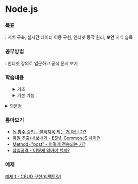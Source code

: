 # Node.js

### 목표

: 서버 구축, 실시간 데이터 이동 구현, 인터넷 동작 원리, 보안 지식 습득

### 공부방법

: 인터넷 강의로 입문하고 공식 문서 보기

### 학습내용

<ul style="list-style: none">
  <li>
  <details>
  <summary>기초</summary>

- 응답 반환 설정  
  `response.end();`  
  : if else 문에서 중복 생략하기 위해 아래에 두었더니 한 박자 늦은 값 출력

- 패키지매니저 - pm2

  `pm2 start main.js --watch` : 파일 수정하면 자동 갱신  
  `pm2 logs` : 실시간 로그 확인 (ctrl + c : 나가기)

- form method="post"  
  : 발신 내용을 숨겨서 전송, 주소창에 드러나지 않음

- node에서 파일 추출/내보내기  
  : module.exports, require

- 링크 이동  
  : `{Location: ...}` 설정할 때 한글 주소 인식 오류

- 삽입공격 방지  
 : `path.parse().base`, `sanitize-html API`
</details>
</li>

  <li>
  <details>
  <summary>기본 기능</summary>

- ### 환경변수

  `process.env` : 비밀키를 보관하는 용도

- ### 노드 이벤트 루프 우선순위

  : `nextTick` -> `promise` -> `timeout` -> `immediate`

- ### path

  : `\`, `/` 자동 처리

  ```javascript
  path.join(**dirname, '..', '/var.js');
  // C:\\user\\var.js (주소 결합 역할)
  path.resolve(**dirname, '..', /var.js);
  // C:\\var.js (절대경로 탐색)

  // 상대경로: 현재폴더에서 시작 / 절대경로: 루트폴더에서 시작
  ```

- ### 노드 주소 체계

  : `new URL('주소')` -> URL 객체 값 반환

  ![주소체계](./md/img/주소체계.jpg)

- ### crypto

  1. **해쉬화**  
     : 암호화 O - 복호화 X, 알고리즘 다양

  2. **대칭형 암호화**  
     : key 사용됨 (서버 - 프론트 사용 불가: 프론트에서 key 드러남)

  3. **비대칭형 암호화**  
     : 서로 다른 key 사용 (서버 - 프론트 사용)

- ### util
  : 각종 편의 기능 모듈  
  `deprecated`, `promisify` 자주 사용
  ```
  // deprecated
  // 변경될 코드 사용자에게 경고 알림, 예시) 라이브러리 관리
  ```
  ```
  // promisify
  // 프로미스 패턴화(async/await 가능)
  ```
- ### worker_thread

  : 멀티스레드는 다른 언어 추천

- ### child_process

  : 다른 언어 가져오기, `호출` 역할

  ```javascript
  const spawn = require("child_process");
  const process = spawn("python", ["test.py"]);

  process.stdout.on("data", function (data) {
    console.log(data.toString());
  });
  ```

- ### 동기/비동기

  - **동기**
    - 순서대로 실행
    - 한번에 하나 처리
  - **비동기**
    - 순서대로 실행 X
    - 한번에 여러 개 처리  
      : `then`, `await` 사용하여 순서대로 처리 가능

- ### 버퍼/스트림

  - **버퍼**  
    : 일정한 크기로 모아두는 데이터 - 일정 크기가 되면 한 번에 처리
  - **스트림**  
    : 데이터 흐름 - 일정한 크기로 나눠서 여러 번 처리 (대용량 처리 유리)

- ### 에러 처리

  - 콜백 에러는 노드 프로세스를 멈추게 하지 않는다.
  - `promise` 사용할 때 `catch` 붙여야 한다.

  ```javascript
  process.on("uncaughtException", (err) => console.error(err));

  // 모든 에러 기록하지만 복구 작업 부적합
  ```

    </details>
    </li>
  </ul>

<details>
<summary>의문점</summary>

- fs 함수 중첩  
  : 콜백지옥 되는 거 아닌 가?

- 파일 추출/내보내기  
  : es6/node `import`, `require` 차이점

</details>

### 톺아보기

- [fs 함수 중첩 - 콜백지옥 되는 거 아닌 가?](./md/fsCallbackHell.md)
- [파일 추출/내보내기 - ESM, CommonJS 차이점](./md/importExportDiff.md)
- [Method="post" - 어떻게 전송되는 가?](./md/method_post.md)
- [삽입공격 - 어떻게 막아야 할까?](./md/injectionAtt.md)

### 예제

[예제 1 - CRUD 구현(리팩토링)](./createNewServer/main.js)
